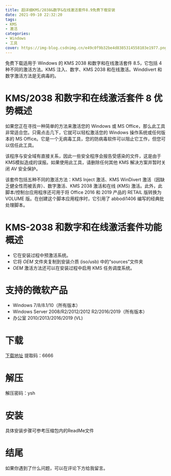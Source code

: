 ```yaml
---
title: 超详细KMS/2038&数字&在线激活套件8.9免费下载安装
date: 2021-09-10 22:32:20
tags: 
- KMS
- 激活
categories: 
- Windows
- 工具
cover: https://img-blog.csdnimg.cn/e49c0f9b32be4d8385314558103e1977.png
---
```


免费下载适用于 Windows 的 KMS 2038 和数字和在线激活套件 8.5，它包括 4 种不同的激活方法。KMS 注入、数字、KMS 2038 和在线激活。Winddivert 和数字激活方法是无病毒的。

# KMS/2038 和数字和在线激活套件 8 优势概述
如果您正在寻找一种简单的方法来激活您的 Windows 或 MS Office，那么此工具非常适合您。只需点击几下，它就可以轻松激活您的 Windows 操作系统或任何版本的 MS Office。它是一个无病毒工具，您的防病毒软件可以阻止它工作，但您可以信任此工具。

该程序与安全域有直接关系，因此一些安全程序会报告受感染的文件，这是由于KMS模拟造成的误报。如果使用此工具，请删除任何其他 KMS 解决方案并暂时关闭 AV 安全保护。

该套件包括五种不同的激活方法：KMS Inject 激活、KMS WinDivert 激活（因缺乏健全性而被丢弃）、数字激活、KMS 2038 激活和在线 (KMS) 激活。此外，此脚本/控制台应用程序还可用于将 Office 2016 和 2019 产品的 RETAIL 版转换为 VOLUME 版。在创建这个脚本应用程序时，它引用了 abbodi1406 编写的经典批处理脚本。

# KMS-2038 和数字和在线激活套件功能概述
- 它在安装过程中预激活系统。
- 它将 $OEM$ 文件夹复制到安装介质 (iso/usb) 中的“sources”文件夹
- $OEM$ 激活方法还可以在安装过程中启用 KMS 任务调度系统。

# 支持的微软产品
- Windows 7/8/8.1/10（所有版本）
- Windows Server 2008/R2/2012/2012 R2/2016/2019（所有版本）
- 办公室 2010/2013/2016/2019 (VL)

# 下载
[下载地址](https://pan.baidu.com/s/1xNpHaY5ZfMP6RsNIZqISAQ)
提取码：6666

# 解压
解压密码：ysh

# 安装
具体安装步骤可参考压缩包内的ReadMe文件

# 结尾
如果你遇到了什么问题，可以在评论下方给我留言。

